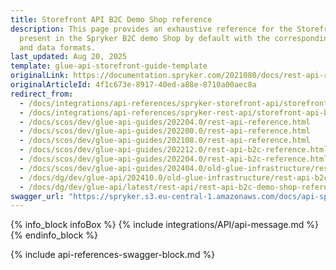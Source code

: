 ```yaml
---
title: Storefront API B2C Demo Shop reference
description: This page provides an exhaustive reference for the Storefront API endpoints
  present in the Spryker B2C demo Shop by default with the corresponding parameters
  and data formats.
last_updated: Aug 20, 2025
template: glue-api-storefront-guide-template
originalLink: https://documentation.spryker.com/2021080/docs/rest-api-reference
originalArticleId: 4f1c673e-8917-40ed-a88e-8710a00aec8a
redirect_from:
  - /docs/integrations/api-references/spryker-storefront-api/storefront-api-b2c-demo-shop-reference.html
  - /docs/integrations/api-references/spryker-rest-api/storefront-api-b2c-demo-shop-reference.html
  - /docs/scos/dev/glue-api-guides/202204.0/rest-api-reference.html
  - /docs/scos/dev/glue-api-guides/202200.0/rest-api-reference.html
  - /docs/scos/dev/glue-api-guides/202108.0/rest-api-reference.html
  - /docs/scos/dev/glue-api-guides/202212.0/rest-api-b2c-reference.html
  - /docs/scos/dev/glue-api-guides/202204.0/rest-api-b2c-reference.html
  - /docs/scos/dev/glue-api-guides/202404.0/old-glue-infrastructure/rest-api-b2c-demo-shop-reference.html
  - /docs/dg/dev/glue-api/202410.0/old-glue-infrastructure/rest-api-b2c-demo-shop-reference
  - /docs/dg/dev/glue-api/latest/rest-api/rest-api-b2c-demo-shop-reference.html
swagger_url: "https://spryker.s3.eu-central-1.amazonaws.com/docs/api-specs/b2c_storefront_api.json"
---
```

{% info_block infoBox %}
{% include integrations/API/api-message.md %}
{% endinfo_block %}

{% include api-references-swagger-block.md %}
